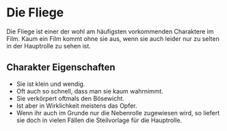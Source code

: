 # Die Fliege

Die Fliege ist einer der wohl am häufigsten vorkommenden Charaktere im Film. Kaum ein Film kommt ohne sie aus, wenn sie auch leider nur zu selten in der Hauptrolle zu sehen ist.

## Charakter Eigenschaften

* Sie ist klein und wendig.
* Oft auch so schnell, dass man sie kaum wahrnimmt.
* Sie verkörpert oftmals den Bösewicht.
* Ist aber in Wirklichkeit meistens das Opfer.
* Wenn ihr auch im Grunde nur die Nebenrolle zugewiesen wird, so liefert sie doch in vielen Fällen die Steilvorlage für die Hauptrolle.

